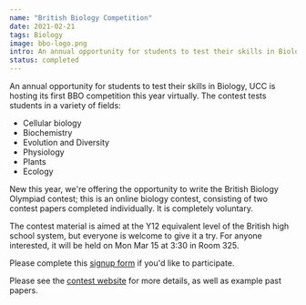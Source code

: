```yaml
---
name: "British Biology Competition"
date: 2021-02-21 
tags: Biology
image: bbo-logo.png
intro: An annual opportunity for students to test their skills in Biology, UCC is hosting its first BBO competition this year virtually.
status: completed
---
```


An annual opportunity for students to test their skills in Biology, UCC is hosting its first BBO competition this year virtually. The contest tests students in a variety of fields:
- Cellular biology
- Biochemistry
- Evolution and Diversity
- Physiology
- Plants
- Ecology

New this year, we're offering the opportunity to write the British Biology Olympiad contest; this is an online biology contest, consisting of two contest papers completed individually. It is completely voluntary.

The contest material is aimed at the Y12 equivalent level of the British high school system, but everyone is welcome to give it a try. For anyone interested, it will be held on Mon Mar 15 at 3:30 in Room 325.

Please complete this [signup form](https://docs.google.com/forms/d/e/1FAIpQLSf5iSs2NfV5pn09xClMWa0mOpkKTEz9k_BXJd7u-8wrUAIR6g/viewform?gxids=7628) if you'd like to participate.

Please see the [contest website](https://ukbiologycompetitions.org/british-biology-olympiad/) for more details, as well as example past papers.